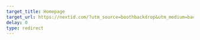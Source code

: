 ```yaml
---
target_title: Homepage
target_url: https://nextid.com/?utm_source=boothbackdrop&utm_medium=backdropqr&utm_campaign=echelon19
delay: 0
type: redirect
---
```

